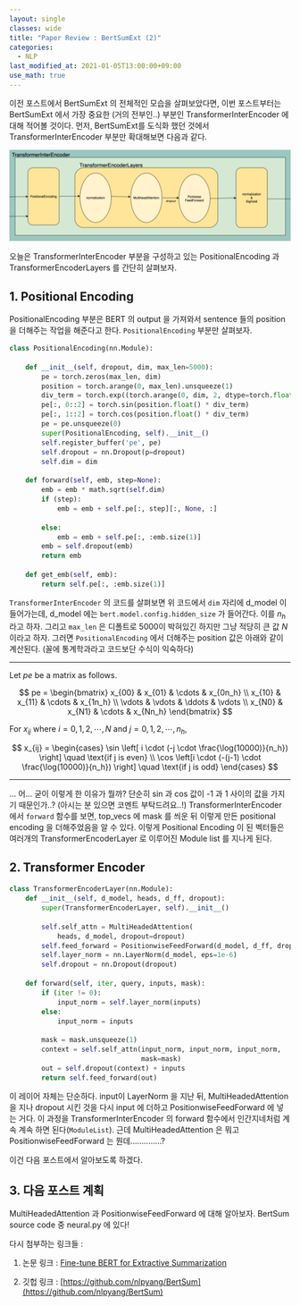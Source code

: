 ```yaml
---
layout: single
classes: wide
title: "Paper Review : BertSumExt (2)"
categories:
  - NLP
last_modified_at: 2021-01-05T13:00:00+09:00
use_math: true
---
```


이전 포스트에서 BertSumExt 의 전체적인 모습을 살펴보았다면, 이번 포스트부터는 BertSumExt 에서 가장 중요한 (거의 전부인..) 부분인 TransformerInterEncoder 에 대해 적어볼 것이다. 먼저, BertSumExt를 도식화 했던 것에서 TransformerInterEncoder 부분만 확대해보면 다음과 같다.

![transinterencoder](/assets/transinter.png)

오늘은 TransformerInterEncoder 부분을 구성하고 있는 PositionalEncoding 과 TransformerEncoderLayers 를 간단히 살펴보자.

## 1. Positional Encoding

PositionalEncoding 부분은 BERT 의 output 을 가져와서 sentence 들의 position을 더해주는 작업을 해준다고 한다. `PositionalEncoding` 부분만 살펴보자.

```python
class PositionalEncoding(nn.Module):

    def __init__(self, dropout, dim, max_len=5000):
        pe = torch.zeros(max_len, dim)
        position = torch.arange(0, max_len).unsqueeze(1)
        div_term = torch.exp((torch.arange(0, dim, 2, dtype=torch.float) * -(math.log(10000.0) / dim)))
        pe[:, 0::2] = torch.sin(position.float() * div_term)
        pe[:, 1::2] = torch.cos(position.float() * div_term)
        pe = pe.unsqueeze(0)
        super(PositionalEncoding, self).__init__()
        self.register_buffer('pe', pe)
        self.dropout = nn.Dropout(p=dropout)
        self.dim = dim

    def forward(self, emb, step=None):
        emb = emb * math.sqrt(self.dim)
        if (step):
            emb = emb + self.pe[:, step][:, None, :]

        else:
            emb = emb + self.pe[:, :emb.size(1)]
        emb = self.dropout(emb)
        return emb

    def get_emb(self, emb):
        return self.pe[:, :emb.size(1)]
```

`TransformerInterEncoder` 의 코드를 살펴보면 위 코드에서 `dim` 자리에 d_model 이 들어가는데, d_model 에는 `bert.model.config.hidden_size` 가 들어간다. 이를 $n_h$ 라고 하자. 그리고 `max_len` 은 디폴트로 5000이 박혀있긴 하지만 그냥 적당히 큰 값 $N$ 이라고 하자. 그러면 `PositionalEncoding` 에서 더해주는 position 값은 아래와 같이 계산된다. (꼴에 통계학과라고 코드보단 수식이 익숙하다)

---

Let $pe$ be a matrix as follows.

$$
pe = \begin{bmatrix}
x_{00} & x_{01} & \cdots & x_{0n_h} \\
x_{10} & x_{11} & \cdots & x_{1n_h} \\
\vdots & \vdots & \ddots & \vdots \\
x_{N0} & x_{N1} & \cdots & x_{Nn_h}
\end{bmatrix}
$$

For $x_{ij}$ where $i = 0,1,2,\cdots,N$ and $j = 0,1,2,\cdots,n_h$, 

$$
x_{ij} = \begin{cases}
\sin \left[ i \cdot (-j \cdot \frac{\log(10000)}{n_h}) \right] \quad \text{if j is even} \\
\cos \left[i \cdot (-(j-1) \cdot \frac{\log(10000)}{n_h}) \right] \quad \text{if j is odd}
\end{cases}
$$

---

... 어... 굳이 이렇게 한 이유가 뭘까? 단순히 sin 과 cos 값이 -1 과 1 사이의 값을 가지기 때문인가..? (아시는 분 있으면 코멘트 부탁드려요..!) TransformerInterEncoder 에서 `forward` 함수를 보면, top_vecs 에 mask 를 씌운 뒤 이렇게 만든 positional encoding 을 더해주었음을 알 수 있다. 이렇게 Positional Encoding 이 된 벡터들은 여러개의 TransformerEncoderLayer 로 이루어진 Module list 를 지나게 된다.

## 2. Transformer Encoder

```python
class TransformerEncoderLayer(nn.Module):
    def __init__(self, d_model, heads, d_ff, dropout):
        super(TransformerEncoderLayer, self).__init__()

        self.self_attn = MultiHeadedAttention(
            heads, d_model, dropout=dropout)
        self.feed_forward = PositionwiseFeedForward(d_model, d_ff, dropout)
        self.layer_norm = nn.LayerNorm(d_model, eps=1e-6)
        self.dropout = nn.Dropout(dropout)

    def forward(self, iter, query, inputs, mask):
        if (iter != 0):
            input_norm = self.layer_norm(inputs)
        else:
            input_norm = inputs

        mask = mask.unsqueeze(1)
        context = self.self_attn(input_norm, input_norm, input_norm,
                                 mask=mask)
        out = self.dropout(context) + inputs
        return self.feed_forward(out)
```

이 레이어 자체는 단순하다. input이 LayerNorm 을 지난 뒤, MultiHeadedAttention 을 지나 dropout 시킨 것을 다시 input 에 더하고 PositionwiseFeedForward 에 넣는 거다. 이 과정을 TransformerInterEncoder 의 forward 함수에서 인간지네처럼 계속 계속 하면 된다(`ModuleList`). 근데 MultiHeadedAttention 은 뭐고 PositionwiseFeedForward 는 뭔데..............?

이건 다음 포스트에서 알아보도록 하겠다.

## 3. 다음 포스트 계획

MultiHeadedAttention 과 PositionwiseFeedForward 에 대해 알아보자. BertSum source code 중 neural.py 에 있다!

다시 첨부하는 링크들 :

1. 논문 링크 : [Fine-tune BERT for Extractive Summarization](https://arxiv.org/pdf/1903.10318.pdf) 

2. 깃헙 링크 : [https://github.com/nlpyang/BertSum](https://github.com/nlpyang/BertSum)